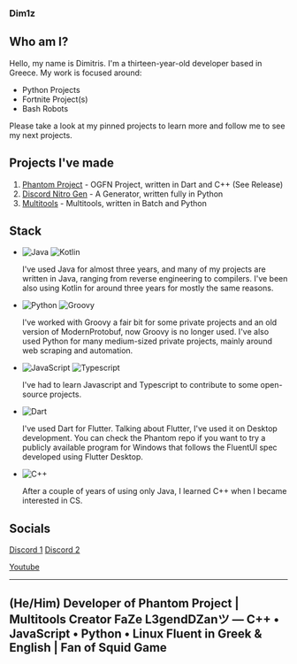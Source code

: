 ### Dim1z

## Who am I?

Hello, my name is Dimitris. I'm a thirteen-year-old developer based in Greece.
My work is focused around:
- Python Projects
- Fortnite Project(s)
- Bash Robots

Please take a look at my pinned projects to learn more and follow me to see my next projects.

## Projects I've made

1. [Phantom Project](https://github.com/di1mz35/Phantom) - OGFN Project, written in Dart and C++ (See Release)
2. [Discord Nitro Gen](https://github.com/dim1z35/Discord_Nitro_Gen-PY) - A Generator, written fully in Python
3. [Multitools](https://github.com/dim1z35/Multitools) - Multitools, written in Batch and Python

## Stack

- ![Java](https://img.shields.io/badge/Java-ED8B00?style=for-the-badge&logo=openjdk&logoColor=white) ![Kotlin](https://img.shields.io/badge/Kotlin-7F52FF?style=for-the-badge&logo=Kotlin&logoColor=white)
  
  I've used Java for almost three years, and many of my projects are written in Java, ranging from reverse engineering to compilers.
  I've been also using Kotlin for around three years for mostly the same reasons.
  
- ![Python](https://img.shields.io/badge/python-3670A0?style=for-the-badge&logo=python&logoColor=ffdd54) ![Groovy](https://img.shields.io/badge/Groovy-5E97B6?style=for-the-badge&logo=Apache%20Groovy&logoColor=white)
  
  I've worked with Groovy a fair bit for some private projects and an old version of ModernProtobuf, now Groovy is no longer used. 
  I've also used Python for many medium-sized private projects, mainly around web scraping and automation.

- ![JavaScript](https://img.shields.io/badge/javascript-%23323330.svg?style=for-the-badge&logo=javascript&logoColor=%23F7DF1E) ![Typescript](https://img.shields.io/badge/TypeScript-007ACC?style=for-the-badge&logo=typescript&logoColor=white)
  
  I've had to learn Javascript and Typescript to contribute to some open-source projects.

- ![Dart](https://img.shields.io/badge/Dart-0175C2?style=for-the-badge&logo=dart&logoColor=white)

  I've used Dart for Flutter.
  Talking about Flutter, I've used it on Desktop development.
  You can check the Phantom repo if you want to try a publicly available program for Windows that follows the FluentUI spec developed using Flutter Desktop.

- ![C++](https://img.shields.io/badge/C%2B%2B-00599C?style=for-the-badge&logo=c%2B%2B&logoColor=white)
  
  After a couple of years of using only Java, I learned C++ when I became interested in CS.
  

## Socials
[Discord 1](https://discord.gg/hxb6Kf8Z9q)
[Discord 2](https://discord.gg/hxb6Kf8Z9q)

[Youtube](https://www.youtube.com/@Dim1z_Freefire)

-----------------------------------------------------------------------------------------------------------
(He/Him)
Developer of Phantom Project | Multitools Creator
FaZe L3gendDZanツ — C++ • JavaScript • Python • Linux Fluent in Greek & English | Fan of Squid Game
-----------------------------------------------------------------------------------------------------------

 
